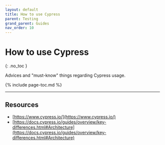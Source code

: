 ```yaml
---
layout: default
title: How to use Cypress
parent: Testing
grand_parent: Guides
nav_order: 10
---
```


# How to use Cypress
{: .no_toc }

<div class="code-example" markdown="1">
Advices and "must-know" things regarding Cypress usage.
</div>

{% include page-toc.md %}

---

## Resources

- [https://www.cypress.io/](https://www.cypress.io/)
- [https://docs.cypress.io/guides/overview/key-differences.html#Architecture](https://docs.cypress.io/guides/overview/key-differences.html#Architecture)
